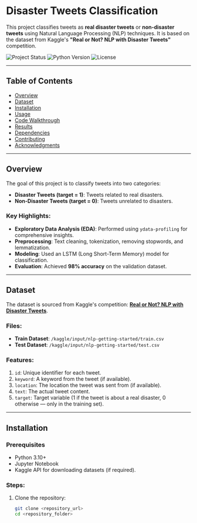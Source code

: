 # Disaster Tweets Classification

This project classifies tweets as **real disaster tweets** or **non-disaster tweets** using Natural Language Processing (NLP) techniques. It is based on the dataset from Kaggle's **"Real or Not? NLP with Disaster Tweets"** competition.

![Project Status](https://img.shields.io/badge/Status-Completed-success.svg)
![Python Version](https://img.shields.io/badge/Python-3.10%2B-blue.svg)
![License](https://img.shields.io/badge/License-MIT-green.svg)

---

## Table of Contents

- [Overview](#overview)
- [Dataset](#dataset)
- [Installation](#installation)
- [Usage](#usage)
- [Code Walkthrough](#code-walkthrough)
- [Results](#results)
- [Dependencies](#dependencies)
- [Contributing](#contributing)
- [Acknowledgments](#acknowledgments)

---

## Overview

The goal of this project is to classify tweets into two categories:
- **Disaster Tweets (target = 1)**: Tweets related to real disasters.
- **Non-Disaster Tweets (target = 0)**: Tweets unrelated to disasters.

### Key Highlights:
- **Exploratory Data Analysis (EDA)**: Performed using `ydata-profiling` for comprehensive insights.
- **Preprocessing**: Text cleaning, tokenization, removing stopwords, and lemmatization.
- **Modeling**: Used an LSTM (Long Short-Term Memory) model for classification.
- **Evaluation**: Achieved **98% accuracy** on the validation dataset.

---

## Dataset

The dataset is sourced from Kaggle's competition: **[Real or Not? NLP with Disaster Tweets](https://www.kaggle.com/competitions/nlp-getting-started)**.

### Files:
- **Train Dataset**: `/kaggle/input/nlp-getting-started/train.csv`
- **Test Dataset**: `/kaggle/input/nlp-getting-started/test.csv`

### Features:
1. `id`: Unique identifier for each tweet.
2. `keyword`: A keyword from the tweet (if available).
3. `location`: The location the tweet was sent from (if available).
4. `text`: The actual tweet content.
5. `target`: Target variable (1 if the tweet is about a real disaster, 0 otherwise — only in the training set).

---

## Installation

### Prerequisites

- Python 3.10+
- Jupyter Notebook
- Kaggle API for downloading datasets (if required).

### Steps:

1. Clone the repository:
   ```bash
   git clone <repository_url>
   cd <repository_folder>
